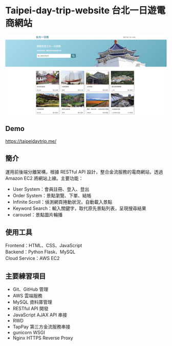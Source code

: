 # Taipei-day-trip-website 台北一日遊電商網站
![](https://github.com/ttiverson3/taipei-day-trip-website/blob/develop/data/imgs/index.png)
## Demo
https://taipeidaytrip.me/
## 簡介
運用前後端分離架構，根據 RESTful API 設計，整合金流服務的電商網站，透過 Amazon EC2 將網站上線。主要功能：<br>
- User System：會員註冊、登入、登出
- Order System：景點瀏覽、下單、結帳
- Infinite Scroll：偵測網頁捲動狀況，自動載入景點
- Keyword Search：輸入關鍵字，取代原先景點列表，呈現搜尋結果
- carousel：景點圖片輪播
## 使用工具
Frontend：HTML、CSS、JavaScript <br>
Backend：Python Flask、MySQL <br>
Cloud Service：AWS EC2 <br>
## 主要練習項目
- Git、GitHub 管理
- AWS 雲端服務
- MySQL 資料庫管理
- RESTful API 開發
- JavaScript AJAX API 串接
- RWD
- TapPay 第三方金流服務串接
- gunicorn WSGI
- Nginx HTTPS Reverse Proxy
